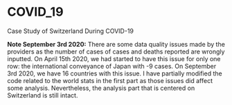 # COVID_19

Case Study of Switzerland During COVID-19

__Note September 3rd 2020:__ There are some data quality issues made by the providers as the number of cases of cases and deaths reported are wrongly inputted. On April 15th 2020, we had started to have this issue for only one row: the international conveyance of Japan with -9 cases. On September 3rd 2020, we have 16 countries with this issue. I have partially modified the code related to the world stats in the first part as those issues did affect some analysis. Nevertheless, the analysis part that is centered on Switzerland is still intact.
